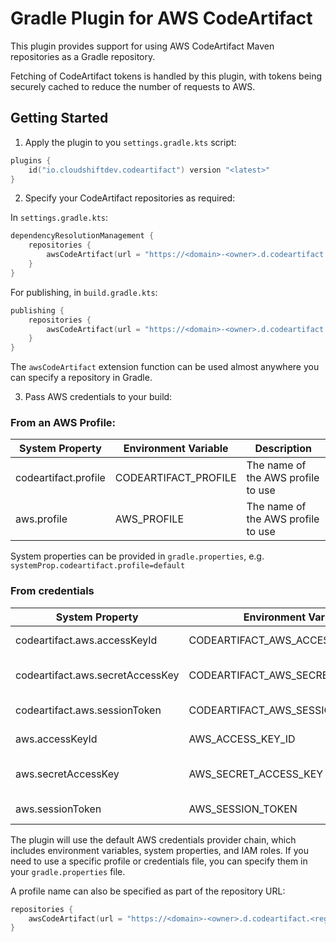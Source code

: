 # Gradle Plugin for AWS CodeArtifact

This plugin provides support for using AWS CodeArtifact Maven repositories as a Gradle repository.  

Fetching of CodeArtifact tokens is handled by this plugin, with tokens being securely cached to reduce the number of requests to AWS.

## Getting Started

1. Apply the plugin to you `settings.gradle.kts` script:

```kotlin
plugins {
    id("io.cloudshiftdev.codeartifact") version "<latest>"
}
```
2. Specify your CodeArtifact repositories as required:

In `settings.gradle.kts`:
```kotlin
dependencyResolutionManagement {
    repositories {
        awsCodeArtifact(url = "https://<domain>-<owner>.d.codeartifact.<region>.amazonaws.com/maven/<repository>")
    }
}
```

For publishing, in `build.gradle.kts`:
```kotlin
publishing {
    repositories {
        awsCodeArtifact(url = "https://<domain>-<owner>.d.codeartifact.<region>.amazonaws.com/maven/<repository>")
    }
}
```
The `awsCodeArtifact` extension function can be used almost anywhere you can specify a repository in Gradle.

3. Pass AWS credentials to your build:

### From an AWS Profile:

| System Property      | Environment Variable |Description|
|----------------------|----------------------|---|
| codeartifact.profile | CODEARTIFACT_PROFILE |The name of the AWS profile to use|
| aws.profile          | AWS_PROFILE          |The name of the AWS profile to use|

System properties can be provided in `gradle.properties`, e.g. `systemProp.codeartifact.profile=default`

### From credentials

| System Property                  | Environment Variable               | Description          |
|----------------------------------|------------------------------------|----------------------|
| codeartifact.aws.accessKeyId     | CODEARTIFACT_AWS_ACCESS_KEY_ID     | AWS access key id    |
| codeartifact.aws.secretAccessKey | CODEARTIFACT_AWS_SECRET_ACCESS_KEY | AWS secretaccess key |
| codeartifact.aws.sessionToken    | CODEARTIFACT_AWS_SESSION_TOKEN     | AWS session token    |
| aws.accessKeyId                  | AWS_ACCESS_KEY_ID     | AWS access key id    |
| aws.secretAccessKey              | AWS_SECRET_ACCESS_KEY | AWS secretaccess key |
| aws.sessionToken                | AWS_SESSION_TOKEN     | AWS session token    |


The plugin will use the default AWS credentials provider chain, which includes environment variables, system properties, and IAM roles.  If you need to use a specific profile or credentials file, you can specify them in your `gradle.properties` file.

A profile name can also be specified as part of the repository URL:

```kotlin
repositories {
    awsCodeArtifact(url = "https://<domain>-<owner>.d.codeartifact.<region>.amazonaws.com/maven/<repository>?codeartifact.profile=default")
}
```

